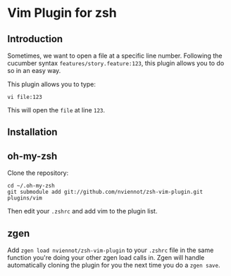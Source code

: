 Vim Plugin for zsh
===================

Introduction
-------------

Sometimes, we want to open a file at a specific line number. Following the
cucumber syntax `features/story.feature:123`, this plugin allows you to do so
in an easy way.

This plugin allows you to type:

    vi file:123

This will open the `file` at line `123`.

Installation
------------

oh-my-zsh
---------
Clone the repository:

    cd ~/.oh-my-zsh
    git submodule add git://github.com/nviennot/zsh-vim-plugin.git plugins/vim

Then edit your `.zshrc` and add vim to the plugin list.

zgen
----

Add `zgen load nviennot/zsh-vim-plugin` to your `.zshrc` file in the same function you're doing your other zgen load calls in. Zgen will handle automatically cloning the plugin for you the next time you do a `zgen save`.

